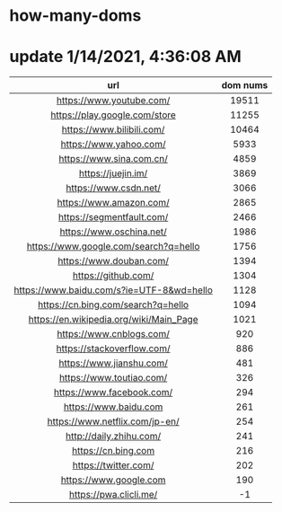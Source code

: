# how-many-doms

# update 1/14/2021, 4:36:08 AM

url | dom nums
:-: | :-:
https://www.youtube.com/ | 19511
https://play.google.com/store | 11255
https://www.bilibili.com/ | 10464
https://www.yahoo.com/ | 5933
https://www.sina.com.cn/ | 4859
https://juejin.im/ | 3869
https://www.csdn.net/ | 3066
https://www.amazon.com/ | 2865
https://segmentfault.com/ | 2466
https://www.oschina.net/ | 1986
https://www.google.com/search?q=hello | 1756
https://www.douban.com/ | 1394
https://github.com/ | 1304
https://www.baidu.com/s?ie=UTF-8&wd=hello | 1128
https://cn.bing.com/search?q=hello | 1094
https://en.wikipedia.org/wiki/Main_Page | 1021
https://www.cnblogs.com/ | 920
https://stackoverflow.com/ | 886
https://www.jianshu.com/ | 481
https://www.toutiao.com/ | 326
https://www.facebook.com/ | 294
https://www.baidu.com | 261
https://www.netflix.com/jp-en/ | 254
http://daily.zhihu.com/ | 241
https://cn.bing.com | 216
https://twitter.com/ | 202
https://www.google.com | 190
https://pwa.clicli.me/ | -1
